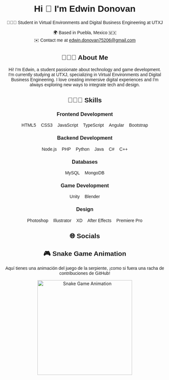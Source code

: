 <!-- Añadir enlace de Google Fonts para una tipografía más bonita -->
<link href="https://fonts.googleapis.com/css2?family=Poppins:wght@300;400;600&display=swap" rel="stylesheet">
<link rel="stylesheet" href="https://cdnjs.cloudflare.com/ajax/libs/font-awesome/6.0.0-beta3/css/all.min.css">

<h1 align="center" style="font-family: 'Poppins', sans-serif;">Hi 👾 I'm Edwin Donovan</h1>
<p align="center" style="font-family: 'Poppins', sans-serif;">👨🏻‍💻 Student in Virtual Environments and Digital Business Engineering at UTXJ</p>

<p align="center" style="font-family: 'Poppins', sans-serif;">
 🌍 Based in Puebla, Mexico 🇲🇽 <br>
 ✉️ Contact me at <a href="mailto:edwin.donovan75206@gmail.com">edwin.donovan75206@gmail.com</a>
</p>

<h2 align="center" style="font-family: 'Poppins', sans-serif;">👨🏻‍💻 About Me</h2>
<p align="center" style="font-family: 'Poppins', sans-serif;">
  Hi! I'm Edwin, a student passionate about technology and game development. I'm currently studying at UTXJ, specializing in Virtual Environments and Digital Business Engineering. I love creating immersive digital experiences and I'm always exploring new ways to integrate tech and design.
</p>

<h2 align="center" style="font-family: 'Poppins', sans-serif;">👨🏻‍💻 Skills</h2>

<h3 align="center" style="font-family: 'Poppins', sans-serif;">Frontend Development</h3>
<p align="center">
  <i class="fab fa-html5" style="font-size: 48px;"></i> <span style="font-family: 'Poppins', sans-serif;">HTML5</span> &nbsp;&nbsp;
  <i class="fab fa-css3-alt" style="font-size: 48px;"></i> <span style="font-family: 'Poppins', sans-serif;">CSS3</span> &nbsp;&nbsp;
  <i class="fab fa-js" style="font-size: 48px;"></i> <span style="font-family: 'Poppins', sans-serif;">JavaScript</span> &nbsp;&nbsp;
  <i class="fab fa-js-square" style="font-size: 48px;"></i> <span style="font-family: 'Poppins', sans-serif;">TypeScript</span> &nbsp;&nbsp;
  <i class="fab fa-angular" style="font-size: 48px;"></i> <span style="font-family: 'Poppins', sans-serif;">Angular</span> &nbsp;&nbsp;
  <i class="fab fa-bootstrap" style="font-size: 48px;"></i> <span style="font-family: 'Poppins', sans-serif;">Bootstrap</span>
</p>

<h3 align="center" style="font-family: 'Poppins', sans-serif;">Backend Development</h3>
<p align="center">
  <i class="fab fa-node-js" style="font-size: 48px;"></i> <span style="font-family: 'Poppins', sans-serif;">Node.js</span> &nbsp;&nbsp;
  <i class="fab fa-php" style="font-size: 48px;"></i> <span style="font-family: 'Poppins', sans-serif;">PHP</span> &nbsp;&nbsp;
  <i class="fab fa-python" style="font-size: 48px;"></i> <span style="font-family: 'Poppins', sans-serif;">Python</span> &nbsp;&nbsp;
  <i class="fab fa-java" style="font-size: 48px;"></i> <span style="font-family: 'Poppins', sans-serif;">Java</span> &nbsp;&nbsp;
  <i class="fab fa-cuttlefish" style="font-size: 48px;"></i> <span style="font-family: 'Poppins', sans-serif;">C#</span> &nbsp;&nbsp;
  <i class="fab fa-c" style="font-size: 48px;"></i> <span style="font-family: 'Poppins', sans-serif;">C++</span>
</p>

<h3 align="center" style="font-family: 'Poppins', sans-serif;">Databases</h3>
<p align="center">
  <i class="fas fa-database" style="font-size: 48px;"></i> <span style="font-family: 'Poppins', sans-serif;">MySQL</span> &nbsp;&nbsp;
  <i class="fas fa-database" style="font-size: 48px;"></i> <span style="font-family: 'Poppins', sans-serif;">MongoDB</span>
</p>

<h3 align="center" style="font-family: 'Poppins', sans-serif;">Game Development</h3>
<p align="center">
  <i class="fab fa-unity" style="font-size: 48px;"></i> <span style="font-family: 'Poppins', sans-serif;">Unity</span> &nbsp;&nbsp;
  <i class="fab fa-blender" style="font-size: 48px;"></i> <span style="font-family: 'Poppins', sans-serif;">Blender</span>
</p>

<h3 align="center" style="font-family: 'Poppins', sans-serif;">Design</h3>
<p align="center">
  <i class="fab fa-adobe" style="font-size: 48px;"></i> <span style="font-family: 'Poppins', sans-serif;">Photoshop</span> &nbsp;&nbsp;
  <i class="fab fa-adobe" style="font-size: 48px;"></i> <span style="font-family: 'Poppins', sans-serif;">Illustrator</span> &nbsp;&nbsp;
  <i class="fab fa-adobe" style="font-size: 48px;"></i> <span style="font-family: 'Poppins', sans-serif;">XD</span> &nbsp;&nbsp;
  <i class="fab fa-adobe" style="font-size: 48px;"></i> <span style="font-family: 'Poppins', sans-serif;">After Effects</span> &nbsp;&nbsp;
  <i class="fab fa-adobe" style="font-size: 48px;"></i> <span style="font-family: 'Poppins', sans-serif;">Premiere Pro</span>
</p>

<h2 align="center" style="font-family: 'Poppins', sans-serif;">🌐 Socials</h2>
<p align="center">
  <a href="https://www.facebook.com/EdwinDonovan" target="_blank">
    <i class="fab fa-facebook" style="font-size: 40px;"></i>
  </a>
  <a href="https://github.com/Edwin75206" target="_blank">
    <i class="fab fa-github" style="font-size: 40px;"></i>
  </a>
  <a href="https://www.instagram.com/edwin_donovan" target="_blank">
    <i class="fab fa-instagram" style="font-size: 40px;"></i>
  </a>
</p>

<h2 align="center" style="font-family: 'Poppins', sans-serif;">🎮 Snake Game Animation</h2>
<p align="center" style="font-family: 'Poppins', sans-serif;">
  Aquí tienes una animación del juego de la serpiente, ¡como si fuera una racha de contribuciones de GitHub!
</p>
<p align="center">
  <img src="https://raw.githubusercontent.com/Edwin75206/snake-game/main/snake-game.gif" alt="Snake Game Animation" width="300" />
</p>
